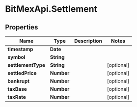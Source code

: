 # BitMexApi.Settlement

## Properties
Name | Type | Description | Notes
------------ | ------------- | ------------- | -------------
**timestamp** | **Date** |  | 
**symbol** | **String** |  | 
**settlementType** | **String** |  | [optional] 
**settledPrice** | **Number** |  | [optional] 
**bankrupt** | **Number** |  | [optional] 
**taxBase** | **Number** |  | [optional] 
**taxRate** | **Number** |  | [optional] 


